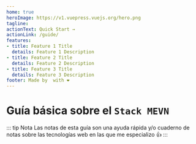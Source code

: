 ```yaml
---
home: true
heroImage: https://v1.vuepress.vuejs.org/hero.png
tagline: 
actionText: Quick Start →
actionLink: /guide/
features:
- title: Feature 1 Title
  details: Feature 1 Description
- title: Feature 2 Title
  details: Feature 2 Description
- title: Feature 3 Title
  details: Feature 3 Description
footer: Made by  with ❤️
---   
```


# Guía básica sobre el `Stack MEVN` 

::: tip  Nota
Las notas de esta guía son una ayuda rápida y/o cuaderno de notas sobre las tecnologías
web en las que me especializo :+1:
:::
